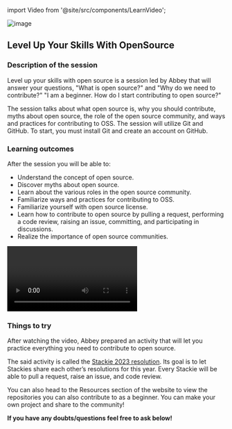 import Video from '@site/src/components/LearnVideo';

![image](https://cdn.discordapp.com/attachments/1044976252018245784/1096324176022872137/Electric_Blue_Modern_Money_Management_Tips_Youtube_Thumbnails.png)

## Level Up Your Skills With OpenSource

### Description of the session

Level up your skills with open source is a session led by Abbey that will answer your questions, "What is open source?" and "Why do we need to contribute?" "I am a beginner. How do I start contributing to open source?"

The session talks about what open source is, why you should contribute, myths about open source, the role of the open source community, and ways and practices for contributing to OSS. The session will utilize Git and GitHub. To start, you must install Git and create an account on GitHub.

### Learning outcomes

After the session you will be able to: 
- Understand  the concept of open source.
- Discover  myths about open source.
- Learn  about the various roles in the open source community.   
- Familiarize  ways and practices for contributing to OSS.
- Familiarize yourself with open source  license.
- Learn how to contribute to open source  by pulling a request, performing a code review, raising an issue,  committing, and participating in discussions.    
- Realize  the importance of open source communities.

<Video link="https://youtube.com/embed/0z7tig9kg34"></Video>

### Things to try

After watching the video, Abbey prepared an activity that will let you practice everything you need to contribute to open source.

The said activity is called the [Stackie 2023 resolution](https://stackie-2023-resolution.vercel.app). Its goal is to let Stackies share each other’s resolutions for this year. Every Stackie will be able to pull a request, raise an issue, and code review.

You can also head to the Resources section of the website to view the repositories you can also contribute to as a beginner. 
You can make your own project and share to the community!

**If you have any doubts/questions feel free to ask below!**
